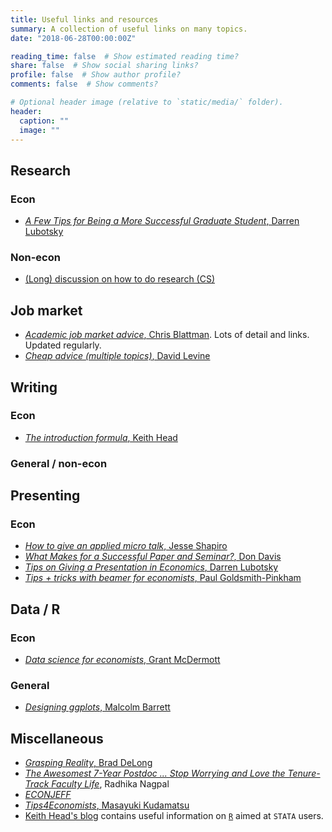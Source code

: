 ```yaml
---
title: Useful links and resources
summary: A collection of useful links on many topics.
date: "2018-06-28T00:00:00Z"

reading_time: false  # Show estimated reading time?
share: false  # Show social sharing links?
profile: false  # Show author profile?
comments: false  # Show comments?

# Optional header image (relative to `static/media/` folder).
header:
  caption: ""
  image: ""
---
```


## Research

### Econ

- [*A Few Tips for Being a More Successful Graduate Student*, Darren Lubotsky](https://lubotsky.people.uic.edu/uploads/2/3/1/7/23178366/a_few_tips_for_being_a_more_successful_graduate_student_darren_lubotsky_2018.pdf)

### Non-econ

- [(Long) discussion on how to do research (CS)](https://www.cs.virginia.edu/~robins/YouAndYourResearch.html)


## Job market

- [*Academic job market advice*, Chris Blattman](https://chrisblattman.com/job-market/). Lots of detail and links. Updated regularly.
- [*Cheap advice (multiple topics)*, David Levine](https://faculty.haas.berkeley.edu/LEVINE/cheap_advice.html)

## Writing

### Econ

- [*The introduction formula*, Keith Head](http://blogs.ubc.ca/khead/research/research-advice/formula)

### General / non-econ


## Presenting

### Econ

- [*How to give an applied micro talk*, Jesse Shapiro](https://www.brown.edu/Research/Shapiro/pdfs/applied_micro_slides.pdf)
- [*What Makes for a Successful Paper and Seminar?*, Don Davis](http://www.columbia.edu/~drd28/SuccessfulPaperSeminar.pdf)
- [*Tips on Giving a Presentation in Economics*, Darren Lubotsky](https://lubotsky.people.uic.edu/uploads/2/3/1/7/23178366/tips_on_giving_a_research_presentation_october_2017.pdf)
- [*Tips + tricks with beamer for economists*, Paul Goldsmith-Pinkham](https://github.com/paulgp/beamer-tips/blob/master/slides.pdf)

<!-- ### General / non-econ -->

## Data / R

### Econ

- [*Data science for economists*, Grant McDermott](https://github.com/uo-ec607)

### General 

- [*Designing ggplots*, Malcolm Barrett](https://designing-ggplots.netlify.app/#1)

## Miscellaneous

- [*Grasping Reality*, Brad DeLong](https://delong.typepad.com/)
- [*The Awesomest 7-Year Postdoc ... Stop Worrying and Love the Tenure-Track Faculty Life*](https://blogs.scientificamerican.com/guest-blog/the-awesomest-7-year-postdoc-or-how-i-learned-to-stop-worrying-and-love-the-tenure-track-faculty-life/),  Radhika Nagpal
- [*ECONJEFF*](https://econjeff.blogspot.com/2013/07/advice-for-tenure-track.html)
- [*Tips4Economists*, Masayuki Kudamatsu](https://sites.google.com/site/mkudamatsu/tips4economists)
- [Keith Head's blog](http://blogs.ubc.ca/khead/blog) contains useful information on [`R`](https://www.r-project.org/) aimed at `STATA` users.